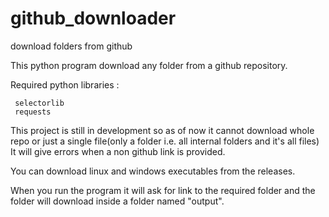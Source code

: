 # github_downloader
download folders from github


This python program download any folder from a github repository.

Required python libraries  :
     
     
     selectorlib
     requests
     

This project is still in development so as of now
 it cannot download whole repo or just a  single file(only a folder i.e. all internal folders and it's all files)
 It will give errors when a non github link is provided.
 
 You can download linux and windows executables from the releases.
 
     
When you run the program it will ask for link to the required  folder
and the folder will download inside a folder named "output".
